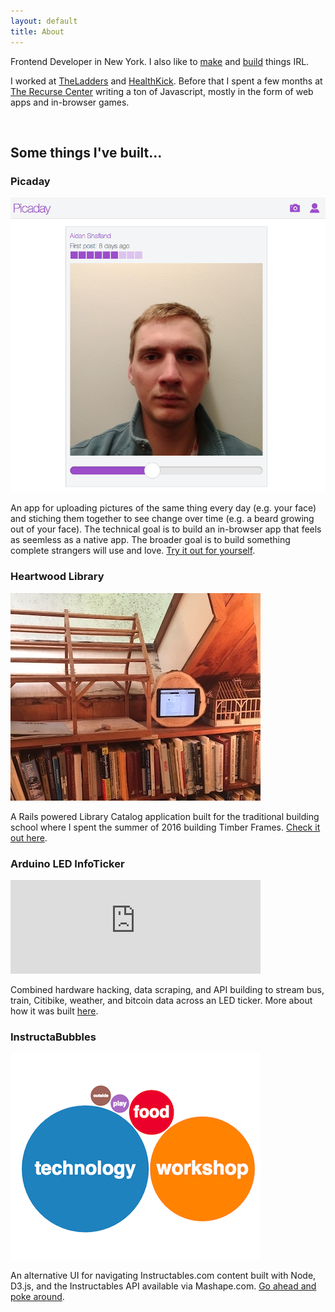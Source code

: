 ```yaml
---
layout: default
title: About
---
```


Frontend Developer in New York. I also like to [make](http://www.instructables.com/member/adamwatters/) and [build](https://www.instagram.com/adam.watters/) things IRL.

I worked at [TheLadders](https://www.theladders.com/) and [HealthKick](https://www.health-kick.com/). Before that I spent a few months at [The Recurse Center](https://www.recurse.com/) writing a ton of Javascript, mostly in the form of web apps and in-browser games.

<br>

## Some things I've built...

### Picaday

<img class="project-img" src="/public/img/picaday.png">
<p>An app for uploading pictures of the same thing every day (e.g. your face) and stiching them together to see change over time (e.g. a beard growing out of your face). The technical goal is to build an in-browser app that feels as seemless as a native app. The broader goal is to build something complete strangers will use and love. <a href="https://picaday.club/">Try it out for yourself</a>.</p>

### Heartwood Library

<img class="project-img" src="/public/img/heartwood-library.jpg">
<p>A Rails powered Library Catalog application built for the traditional building school where I spent the summer of 2016 building Timber Frames. <a href="https://heartwoodlibrary.herokuapp.com/">Check it out here</a>.</p>

### Arduino LED InfoTicker

<div style="max-width: 400px;">
  <iframe width="100%" src="https://www.youtube.com/embed/fEjILtj-1cw" frameborder="0" allowfullscreen></iframe>
</div>
<p>Combined hardware hacking, data scraping, and API building to stream bus, train, Citibike, weather, and bitcoin data across an LED ticker. More about how it was built <a href="http://www.instructables.com/id/Web-Controlled-LED-Info-Ticker/">here</a>.</p>

### InstructaBubbles
<img class="project-img" src="/public/img/instructabubbles.png">
<p>An alternative UI for navigating Instructables.com content built with Node, D3.js, and the Instructables API available via Mashape.com. <a href="https://instructabubbles.herokuapp.com/">Go ahead and poke around</a>.</p>

